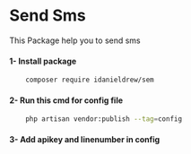 # Send Sms

This Package help you to send sms
#### 1- Install package
```bash
    composer require idanieldrew/sem
```
#### 2- Run this cmd for config file
```bash
    php artisan vendor:publish --tag=config
```
#### 3- Add apikey and linenumber in config
